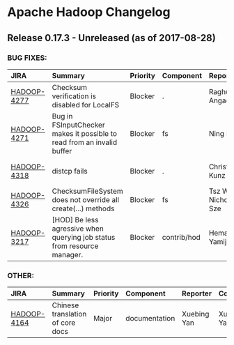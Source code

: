 
<!---
# Licensed to the Apache Software Foundation (ASF) under one
# or more contributor license agreements.  See the NOTICE file
# distributed with this work for additional information
# regarding copyright ownership.  The ASF licenses this file
# to you under the Apache License, Version 2.0 (the
# "License"); you may not use this file except in compliance
# with the License.  You may obtain a copy of the License at
#
#     http://www.apache.org/licenses/LICENSE-2.0
#
# Unless required by applicable law or agreed to in writing, software
# distributed under the License is distributed on an "AS IS" BASIS,
# WITHOUT WARRANTIES OR CONDITIONS OF ANY KIND, either express or implied.
# See the License for the specific language governing permissions and
# limitations under the License.
-->
# Apache Hadoop Changelog

## Release 0.17.3 - Unreleased (as of 2017-08-28)



### BUG FIXES:

| JIRA | Summary | Priority | Component | Reporter | Contributor |
|:---- |:---- | :--- |:---- |:---- |:---- |
| [HADOOP-4277](https://issues.apache.org/jira/browse/HADOOP-4277) | Checksum verification is disabled for LocalFS |  Blocker | . | Raghu Angadi | Raghu Angadi |
| [HADOOP-4271](https://issues.apache.org/jira/browse/HADOOP-4271) | Bug in FSInputChecker makes it possible to read from an invalid buffer |  Blocker | fs | Ning Li | Ning Li |
| [HADOOP-4318](https://issues.apache.org/jira/browse/HADOOP-4318) | distcp fails |  Blocker | . | Christian Kunz | Tsz Wo Nicholas Sze |
| [HADOOP-4326](https://issues.apache.org/jira/browse/HADOOP-4326) | ChecksumFileSystem does not override all create(...) methods |  Blocker | fs | Tsz Wo Nicholas Sze | Tsz Wo Nicholas Sze |
| [HADOOP-3217](https://issues.apache.org/jira/browse/HADOOP-3217) | [HOD] Be less agressive when querying job status from resource manager. |  Blocker | contrib/hod | Hemanth Yamijala | Hemanth Yamijala |


### OTHER:

| JIRA | Summary | Priority | Component | Reporter | Contributor |
|:---- |:---- | :--- |:---- |:---- |:---- |
| [HADOOP-4164](https://issues.apache.org/jira/browse/HADOOP-4164) | Chinese translation of core docs |  Major | documentation | Xuebing Yan | Xuebing Yan |


